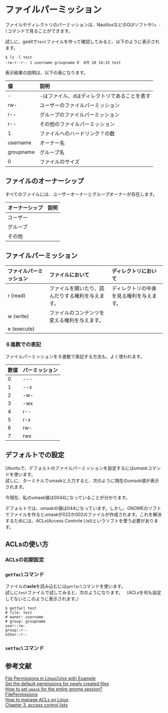 # ファイルパーミッション
ファイルやディレクトリのパーミッションは、NautilusなどのGUIソフトや`ls -l`コマンドで見ることができます。

試しに、geditで`test`ファイルを作って確認してみると、以下のように表示されます。

```
$ ls -l test
-rw-r--r-- 1 username groupname 0  8月 20 16:15 test
```
表示結果の説明は、以下の表になります。

|値|説明|
|:--|:--|
|-|-はファイル、dはディレクトリであることを表す|
|rw-|ユーザーのファイルパーミッション|
|r--|グループのファイルパーミッション|
|r--|その他のファイルパーミッション|
|1|ファイルへのハードリンク？の数|
|username|オーナー名|
|groupname|グループ名|
|0|ファイルのサイズ|

## ファイルのオーナーシップ
すべてのファイルには、ユーザーオーナーとグループオーナーが存在します。

|オーナーシップ|説明|
|:--|:--|
|ユーザー||
|グループ||
|その他||

## ファイルパーミッション

|ファイルパーミッション|ファイルにおいて|ディレクトリにおいて|
|:--|:--|:--|
|r (read)|ファイルを開いたり、読んだりする権利を与えます。|ディレクトリの中身を見る権利を与えます。|
|w (write)|ファイルのコンテンツを変える権利を与えます。|
|e (execute)||

### ８進数での表記
ファイルパーミッションを８進数で表記する方法も、よく使われます。

|数値|パーミッション|
|:--|:--|
|0|---|
|1|--x|
|2|-w-|
|3|-wx|
|4|r--|
|5|r-x|
|6|rw-|
|7|rwx|


<!--
## ファイルマネージャーでの取扱い
### ファイルの場合
ファイルにおいて、プログラムとして実行可能かどうかはチェックポックスで一括して設定できる。
Read-only=r--  
Read and write=rw-  
None=---
### フォルダーの場合
List files only=r--  
Access files=r-x  
Create and delete files=rwx  
None=---
-->


## デフォルトでの設定
Ubuntuで、デフォルトのファイルパーミッションを設定するにはumaskコマンドを使います。  
試しに、ターミナルでumaskと入力すると、次のように現在のumask値が表示されます。

今現在、私のumask値は0044になっていることが分かります。

デフォルトでは、umaskの値は044になっています。しかし、GNOMEのソフトでファイルを作るとumaskが022か002のファイルが作成されます。これを解決するためには、ACLs(Access Controle List)というソフトを使う必要があります。

<!--
参考  
044=-rw--w--w-, drwx-wx-wx  
022=-rw-r--r--, drwxr-xr-x   gedit  
002=-rw-rw-r--, drwxrwxr-x   nautilus, others
-->

## ACLsの使い方
### ACLsの初期設定  

<!--
```
sudo apt-get install acl
```
ただし、デスクトップ版のUbuntuには初めからACLがインストールされているようです。  
インストールされているかは、`sudo dpkg -l`コマンドで確かめられます。
-->
### `getfacl`コマンド  
ファイルの**acls**を読み込むには`getfacl`コマンドを使います。  
試しに`test`ファイルで試してみると、次のようになります。 （ACLsを何も設定してないとこのように表示されます。） 
```
$ getfacl test
# file: test
# owner: username
# group: groupname
user::rw-
group::r--
other::r--
```
### `setfacl`コマンド  
<!--
## 外部ストレージのファイルパーミッション~~
-->

## 参考文献
[File Permissions in Linux/Unix with Example](https://www.guru99.com/file-permissions.html)  
[Set the default permissions for newly created files](https://geek-university.com/linux/set-the-default-permissions-for-newly-created-files/)  
[How to set `umask` for the entire gnome session?](https://unix.stackexchange.com/questions/254378/how-to-set-umask-for-the-entire-gnome-session)  
[FilePermissions](https://help.ubuntu.com/community/FilePermissions)  
[How to manage ACLs on Linux](https://linuxconfig.org/how-to-manage-acls-on-linux)  
[Chapter 3. access control lists](http://linux-training.be/storage/ch03.html)
